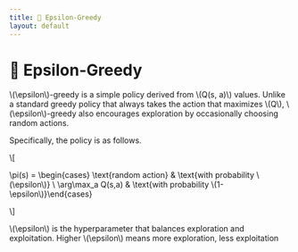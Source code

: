```yaml
---
title: 🧧 Epsilon-Greedy
layout: default
---
```


# 🧧 Epsilon-Greedy

\\(\epsilon\\)-greedy is a simple policy derived from \\(Q(s, a)\\) values. Unlike a standard greedy policy that always takes the action that maximizes \\(Q\\), \\(\epsilon\\)-greedy also encourages exploration by occasionally choosing random actions.

Specifically, the policy is as follows.

\\[

\pi(s) = \begin{cases} \text{random action} & \text{with probability \\(\epsilon\\)} \\ \arg\max_a Q(s,a) & \text{with probability \\(1-\epsilon\\)}\end{cases}

\\]

\\(\epsilon\\) is the hyperparameter that balances exploration and exploitation. Higher \\(\epsilon\\) means more exploration, less exploitation